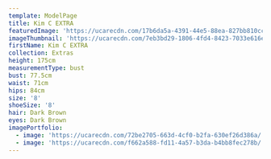 ```yaml
---
template: ModelPage
title: Kim C EXTRA
featuredImage: 'https://ucarecdn.com/17b6da5a-4391-44e5-88ea-827bb810cc0c/'
imageThumbnail: 'https://ucarecdn.com/7eb3bd29-1806-4fd4-8423-7033e616e679/'
firstName: Kim C EXTRA
collection: Extras
height: 175cm
measurementType: bust
bust: 77.5cm
waist: 71cm
hips: 84cm
size: '8'
shoeSize: '8'
hair: Dark Brown
eyes: Dark Brown
imagePortfolio:
  - image: 'https://ucarecdn.com/72be2705-663d-4cf0-b2fa-630ef26d386a/'
  - image: 'https://ucarecdn.com/f662a588-fd11-4a57-b3da-b4bb8fec278b/'
---
```


